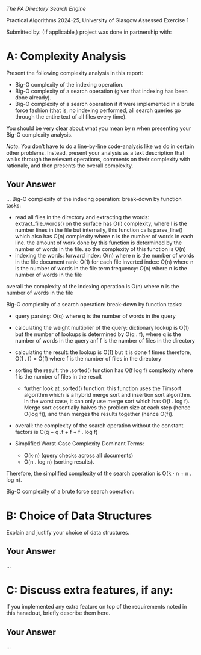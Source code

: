 *The PA Directory Search Engine*

Practical Algorithms 2024-25, University of Glasgow
Assessed Exercise 1

Submitted by: 
(If applicable,) project was done in partnership with: 

# A: Complexity Analysis
Present the following complexity analysis in this report:

+ Big-O complexity of the indexing operation.
+ Big-O complexity of a search operation (given that indexing has been done already).
+ Big-O complexity of a search operation if it were implemented in a brute force fashion (that is, no indexing performed, all search queries go through the entire text of all files every time).

You should be very clear about what you mean by n when presenting your Big-O complexity analysis.

_Note_: You don’t have to do a line-by-line code-analysis like we do in certain other problems. Instead, present your analysis as a text description that walks through the relevant operations, comments on their complexity with rationale, and then presents the overall complexity.

## Your Answer
...
Big-O complexity of the indexing operation:
break-down by function tasks:
- read all files in the directory and extracting the words:
extract_file_words() on the surface has O(l) complexity, where l is the number lines in the file but internally, this function calls parse_line() which also has O(n) complexity where n is the number of words in each line. the amount of work done by this function is determined by the number of words in the file. so the complexity of this function is O(n)
- indexing the words:
forward index: O(n) where n is the number of words in the file
document rank: O(1) for each file
inverted index: O(n) where n is the number of words in the file
term frequency: O(n) where n is the number of words in the file

overall the complexity of the indexing operation is O(n) where n is the number of words in the file



Big-O complexity of a search operation:
break-down by function tasks:
- query parsing: 
O(q) where q is the number of words in the query
- calculating the weight multiplier of the query: 
dictionary lookup is O(1) but the number of lookups is determined by O(q . f), where q is the number of words in the query anf f is the number of files in the directory
- calculating the result: 
the lookup is O(1) but it is done f times therefore, O(1 . f) = O(f) where f is the number of files in the directory
- sorting the result: 
the .sorted() function has O(f log f) complexity where f is the number of files in the result
    - further look at .sorted() function:
        this function uses the Timsort algorithm which is a hybrid merge sort and insertion sort algorithm. In the worst case, it can only use merge sort which has O(f . log f). 
        Merge sort essentially halves the problem size at each step (hence O(log f)), and then merges the results together (hence O(f)).

- overall:
the complexity of the search operation without the constant factors is
O(q + q .f + f + f . log f)  
- Simplified Worst-Case Complexity
Dominant Terms: 
    - O(k⋅n) (query checks across all documents)
    - O(n . log n) (sorting results).

Therefore, the simplified complexity of the search operation is O(k ⋅ n + n . log n).

Big-O complexity of a brute force search operation: 


# B: Choice of Data Structures
Explain and justify your choice of data structures.

## Your Answer
...


# C: Discuss extra features, if any:
If you implemented any extra feature on top of the requirements noted in this hanadout, briefly describe them here.

## Your Answer
...
